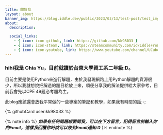 ```yaml
---
title: 關於我
layout: about
banner_img: https://blog.iddle.dev/public/2023/03/13/test-post/test_img.png
about:
  description: 

  social_links:
    - { icon: icon-github, link: https://github.com/kk98033 }
    - { icon: icon-steam, link: https://steamcommunity.com/id/IddleFromTaiwan/ }
    - { icon: icon-youtube, link: https://www.youtube.com/channel/UCubeo2tni91PwEGC22a11Kg }
---
```

### hihi我是 Chia Yu，目前就讀於台東大學資工系二年級:D。

目前主要是使用Python來進行解題，由於我發現網路上用Python解題的資源很少，所以我就想說把解過的題目給放上來，順便分享我的解法提供給大家參考，目前我會先以CPE 49題必考題為主。

此blog應該還會放我平常做的一些專案的筆記和教學，如果我有時間的話;-;

{% githubCard user:kk98033 %}


{% note info %}
***如果有任何問題想要問我，可以在下方留言，記得留言前輸入你的Email，這樣我回覆你時就可以收到Email通知:D***
{% endnote %}
